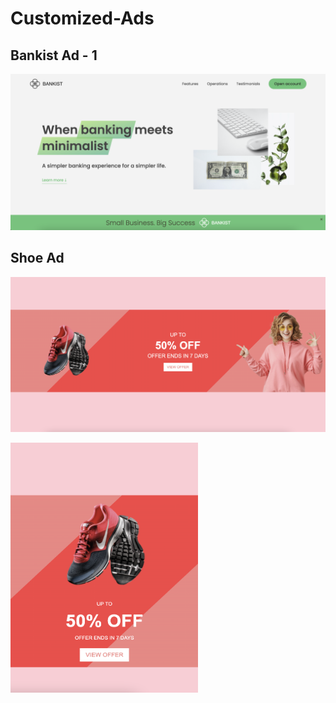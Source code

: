 # Customized-Ads

## Bankist Ad - 1

![bank-1](https://github.com/roger-rangel/Customized-Ads/blob/main/Bankist%20Ad%20-%201/img/bank-1.png)

## Shoe Ad

![shoe-1](https://github.com/roger-rangel/Customized-Ads/blob/main/Shoe%20Ad/shoe-1.png)

<img src="https://github.com/roger-rangel/Customized-Ads/blob/main/Shoe%20Ad/shoe-2.png " width="300" height="400" />


